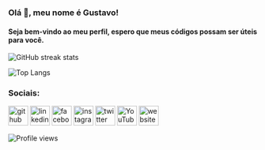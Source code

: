 ### Olá 👋, meu nome é Gustavo!
#### Seja bem-vindo ao meu perfil, espero que meus códigos possam ser úteis para você.
<!--![Seja bem-vindo ao meu perfil, espero que meus códigos possam ser úteis para você.](https://philippe.bourgau.net/imgs/2015-08-19-mining-github-for-new-hires/github.png)-->

![GitHub streak stats](https://github-readme-streak-stats.herokuapp.com/?user=gustavogino)  

<p align="justify>Acredito que o futuro seja de um mundo tecnológico, onde depende de nós moldarmos e projetarmos da melhor forma possível a utilização desta tecnologia, com o objetivo de faze-la corroborar com a qualidade de vida dos seres humanos sem destruir ou prejudicar os demais seres vivos e o planeta.</p>

- 🔭 Atualmente ainda estou trabalhando nesta página.

[![Top Langs](https://github-readme-stats.vercel.app/api/top-langs/?username=gustavogino)](https://github.com/anuraghazra/github-readme-stats) 

### Sociais:
[<img src='https://cdn.jsdelivr.net/npm/simple-icons@3.0.1/icons/github.svg' alt='github' height='40'>](https://github.com/gustavogino)  [<img src='https://cdn.jsdelivr.net/npm/simple-icons@3.0.1/icons/linkedin.svg' alt='linkedin' height='40'>](https://www.linkedin.com/in/gustavoscotton/)  [<img src='https://cdn.jsdelivr.net/npm/simple-icons@3.0.1/icons/facebook.svg' alt='facebook' height='40'>](https://www.facebook.com/gustavo.gino2)  [<img src='https://cdn.jsdelivr.net/npm/simple-icons@3.0.1/icons/instagram.svg' alt='instagram' height='40'>](https://www.instagram.com/gustavogino/)  [<img src='https://cdn.jsdelivr.net/npm/simple-icons@3.0.1/icons/twitter.svg' alt='twitter' height='40'>](https://twitter.com/gustavogino)  [<img src='https://cdn.jsdelivr.net/npm/simple-icons@3.0.1/icons/youtube.svg' alt='YouTube' height='40'>](https://www.youtube.com/channel/UCWLlQq6hJSrbnG7DSdSuYZg)  [<img src='https://cdn.jsdelivr.net/npm/simple-icons@3.0.1/icons/icloud.svg' alt='website' height='40'>](gustavogino.github.io)  


![Profile views](https://gpvc.arturio.dev/gustavogino)
